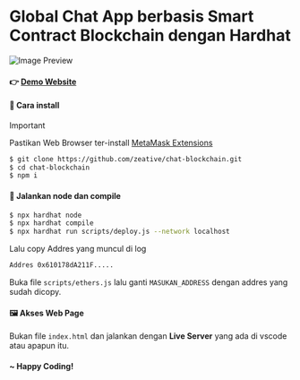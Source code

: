# Global Chat App berbasis Smart Contract Blockchain dengan Hardhat

![Image Preview](https://github.com/zeative/chat-blockchain/blob/main/preview.jpg?raw=true)

#### 👉 [Demo Website](https://bchainchat.vercel.app/)

#### 🎯 Cara install

> [!IMPORTANT]
> Pastikan Web Browser ter-install [MetaMask Extensions](https://metamask.io/)

```bash
$ git clone https://github.com/zeative/chat-blockchain.git
$ cd chat-blockchain
$ npm i
```

#### 🤖 Jalankan node dan compile

```bash
$ npx hardhat node
$ npx hardhat compile
$ npx hardhat run scripts/deploy.js --network localhost
```

Lalu copy Addres yang muncul di log

```bash
Addres 0x610178dA211F.....
```

Buka file `scripts/ethers.js` lalu ganti `MASUKAN_ADDRESS` dengan addres yang sudah dicopy.

#### 🖼️ Akses Web Page

Bukan file `index.html` dan jalankan dengan **Live Server** yang ada di vscode atau apapun itu.

#### ~ Happy Coding!
